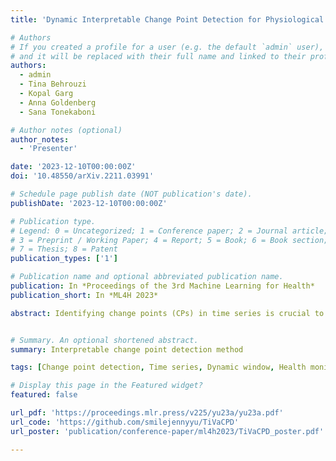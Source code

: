 ```yaml
---
title: 'Dynamic Interpretable Change Point Detection for Physiological Data Analysis'

# Authors
# If you created a profile for a user (e.g. the default `admin` user), write the username (folder name) here
# and it will be replaced with their full name and linked to their profile.
authors:
  - admin
  - Tina Behrouzi
  - Kopal Garg
  - Anna Goldenberg 
  - Sana Tonekaboni

# Author notes (optional)
author_notes:
  - 'Presenter'

date: '2023-12-10T00:00:00Z'
doi: '10.48550/arXiv.2211.03991'

# Schedule page publish date (NOT publication's date).
publishDate: '2023-12-10T00:00:00Z'

# Publication type.
# Legend: 0 = Uncategorized; 1 = Conference paper; 2 = Journal article;
# 3 = Preprint / Working Paper; 4 = Report; 5 = Book; 6 = Book section;
# 7 = Thesis; 8 = Patent
publication_types: ['1']

# Publication name and optional abbreviated publication name.
publication: In *Proceedings of the 3rd Machine Learning for Health*
publication_short: In *ML4H 2023*

abstract: Identifying change points (CPs) in time series is crucial to guide better decision-making in healthcare, and facilitating timely responses to potential risks or opportunities. In maternal health, monitoring health signals in pregnant women allows healthcare providers to promptly respond to complications like preeclampsia or enhance delivery time detection, improving overall maternal care. Existing Change Point Detection (CPD) methods often fail to generalize effectively due to diverse underlying changes that can cause a CP. We propose Ti me Va rying CPD (TiVaCPD), a change point detection method that captures different types of changes in the underlying distribution of multidimensional data. It combines a dynamic window MMD test with a graphical Lasso estimator of feature covariance to measure both changes in the joint distribution of the observations as well as changes in feature dynamics. TiVaCPD generates a unifying CP score by evaluating the relative similarity of the statistical tests. Additionally, TiVaCPD score enhances interpretability by offering insight into the underlying causes of CPs through a detailed analysis of feature dynamics, which is especially valuable in healthcare applications. We evaluate the performance of TiVaCPD on both simulated and real-world data, showing that it can outperform state-of-the-art methods. We further demonstrate the appliance of TiVaCPD in a pregnancy-related case study, showcasing the joint shifts in physiological signals that facilitate the detection of delivery time.


# Summary. An optional shortened abstract.
summary: Interpretable change point detection method

tags: [Change point detection, Time series, Dynamic window, Health monitoring]

# Display this page in the Featured widget?
featured: false

url_pdf: 'https://proceedings.mlr.press/v225/yu23a/yu23a.pdf'
url_code: 'https://github.com/smilejennyyu/TiVaCPD'
url_poster: 'publication/conference-paper/ml4h2023/TiVaCPD_poster.pdf'

---
```



